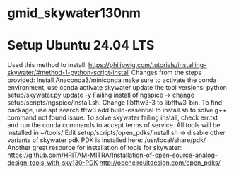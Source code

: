 # gmid_skywater130nm

# Setup Ubuntu 24.04 LTS

Used this method to install: https://philipwig.com/tutorials/installing-skywater/#method-1-python-script-install
Changes from the steps provided:
Install Anaconda3/miniconda
make sure to activate the conda environment, use conda activate skywater
update the tool versions: python setup/skywater.py update -y
Failing install of ngspice -> change setup/scripts/ngspice/install.sh. Change libfftw3-3 to libfftw3-bin.
To find package, use apt search fftw3
add build-essential to install.sh to solve g++ command not found issue.
To solve skywater failing install, check err.txt and run the conda commands to accept terms of service.
All tools will be installed in ~/tools/
Edit setup/scripts/open_pdks/install.sh -> disable other variants of skywater pdk
PDK is installed here: /usr/local/share/pdk/
Another great resource for installation of tools for skywater: https://github.com/HRITAM-MITRA/Installation-of-open-source-analog-design-tools-with-sky130-PDK
http://opencircuitdesign.com/open_pdks/